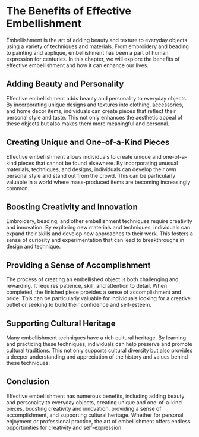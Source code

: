 The Benefits of Effective Embellishment
===============================================================================

Embellishment is the art of adding beauty and texture to everyday objects using a variety of techniques and materials. From embroidery and beading to painting and applique, embellishment has been a part of human expression for centuries. In this chapter, we will explore the benefits of effective embellishment and how it can enhance our lives.

Adding Beauty and Personality
-----------------------------

Effective embellishment adds beauty and personality to everyday objects. By incorporating unique designs and textures into clothing, accessories, and home decor items, individuals can create pieces that reflect their personal style and taste. This not only enhances the aesthetic appeal of these objects but also makes them more meaningful and personal.

Creating Unique and One-of-a-Kind Pieces
----------------------------------------

Effective embellishment allows individuals to create unique and one-of-a-kind pieces that cannot be found elsewhere. By incorporating unusual materials, techniques, and designs, individuals can develop their own personal style and stand out from the crowd. This can be particularly valuable in a world where mass-produced items are becoming increasingly common.

Boosting Creativity and Innovation
----------------------------------

Embroidery, beading, and other embellishment techniques require creativity and innovation. By exploring new materials and techniques, individuals can expand their skills and develop new approaches to their work. This fosters a sense of curiosity and experimentation that can lead to breakthroughs in design and technique.

Providing a Sense of Accomplishment
-----------------------------------

The process of creating an embellished object is both challenging and rewarding. It requires patience, skill, and attention to detail. When completed, the finished piece provides a sense of accomplishment and pride. This can be particularly valuable for individuals looking for a creative outlet or seeking to build their confidence and self-esteem.

Supporting Cultural Heritage
----------------------------

Many embellishment techniques have a rich cultural heritage. By learning and practicing these techniques, individuals can help preserve and promote cultural traditions. This not only supports cultural diversity but also provides a deeper understanding and appreciation of the history and values behind these techniques.

Conclusion
----------

Effective embellishment has numerous benefits, including adding beauty and personality to everyday objects, creating unique and one-of-a-kind pieces, boosting creativity and innovation, providing a sense of accomplishment, and supporting cultural heritage. Whether for personal enjoyment or professional practice, the art of embellishment offers endless opportunities for creativity and self-expression.


